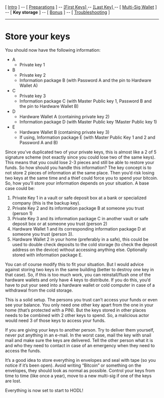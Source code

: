 [ [Intro](README.md) ] -- [ [Preparations]( hodl-guide_10_preparations.md) ] -- [ [First Keys] ](hodl-guide_20_first-keys.md) -- [ [Last Key] ](hodl-guide_30_last-key.md) -- [ [Multi-Sig Wallet](hodl-guide_40_multi-sig.md) ] -- [ **Key storage** ] -- [ [Bonus](hodl-guide_60_bonus.md) ] -- [ [Troubleshooting](hodl-guide_70_troubleshooting.md) ]

---

# Store your keys

You should now have the following information:
* A
  * Private key 1
* B
  * Private key 2
  * Information package B (with Password A and the pin to Hardware Wallet A)
* C
  * Private key 3
  * Information package C (with Master Public key 1, Password B and the pin to Hardware Wallet B)
* D
  * Hardware Wallet A (containing private key 2)  
  * Information package D (with Master Public key 1Master Public key 1)
* E
  * Hardware Wallet B (containing private key 3)
  * If using, Information package E (with Master Public Key 1 and 2 and Password A and B)

Since you’ve duplicated two of your private keys, this is almost like a 2 of 5 signature scheme (not exactly since you could lose two of the same keys). This means that you could lose 2-3 pieces and still be able to restore your funds. So how should you handle this information? The key concept is to not store 2 pieces of information at the same place. Then you’d risk losing two keys at the same time and a thief could force you to spend your bitcoin. So, how you’ll store your information depends on your situation.
A base case could be:
1.	Private Key 1 in a vault or safe deposit box at a bank or specialized company (this is the backup key).
2.	Private Key 2 and its information package B at someone you trust (person 1)
3.	Private Key 3 and its information package C in another vault or safe deposit box or at someone you trust (person 2)
4.	Hardware Wallet 1 and its corresponding information package D at someone you trust (person 3). 
5.	Hardware Wallet 2 in your home (preferably in a safe), this could be used to double check deposits to the cold storage (to check the deposit address on the device) without accessing anything else. Optionally stored with information package E.

You can of course modify this to fit your situation. But I would advice against storing two keys in the same building (better to destroy one key in that case).
So, if this is too much work, you can reinstall/flush one of the hardware wallets and only have 4 keys to distribute. If you do this, you’d have to put your seed into a hardware wallet or cold computer in case of a withdrawal from the cold storage.

This is a solid setup. The persons you trust can’t access your funds or even see your balance. You only need one other key apart from the one in your home (that’s protected with a PIN). But the keys stored in other places needs to be combined with 2 other keys to spend. So, a malicious actor would need 3 of those keys to access your funds.   

If you are giving your keys to another person. Try to deliver them yourself, never put anything in an e-mail. In the worst case, mail the key with snail mail and make sure the keys are delivered. Tell the other person what it is and who they need to contact in case of an emergency when they need to access the funds.

It’s a good idea to store everything in envelopes and seal with tape (so you notice if it’s been open). Avoid writing “Bitcoin” or something on the envelopes, they should look as normal as possible. Control your keys from time to time (like once a year), move to a new multi-sig if one of the keys are lost.

Everything is now set to start to HODL!


